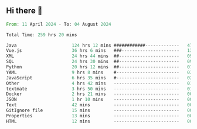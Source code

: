 ## Hi there 👋
<!--START_SECTION:waka-->

```rust
From: 11 April 2024 - To: 04 August 2024

Total Time: 259 hrs 20 mins

Java                     124 hrs 12 mins ############-------------   47.89 %
Vue.js                   36 hrs 6 mins   ###----------------------   13.92 %
XML                      24 hrs 44 mins  ##-----------------------   09.54 %
SQL                      24 hrs 30 mins  ##-----------------------   09.45 %
Python                   20 hrs 12 mins  ##-----------------------   07.79 %
YAML                     9 hrs 8 mins    #------------------------   03.52 %
JavaScript               6 hrs 35 mins   #------------------------   02.54 %
Other                    4 hrs 42 mins   -------------------------   01.82 %
textmate                 3 hrs 50 mins   -------------------------   01.48 %
Docker                   2 hrs 21 mins   -------------------------   00.91 %
JSON                     1 hr 10 mins    -------------------------   00.45 %
Text                     42 mins         -------------------------   00.27 %
GitIgnore file           15 mins         -------------------------   00.10 %
Properties               13 mins         -------------------------   00.09 %
HTML                     12 mins         -------------------------   00.08 %
```

<!--END_SECTION:waka-->
<!--
**lianggeshanhetao/lianggeshanhetao** is a ✨ _special_ ✨ repository because its `README.md` (this file) appears on your GitHub profile.

Here are some ideas to get you started:

- 🔭 I’m currently working on ...
- 🌱 I’m currently learning ...
- 👯 I’m looking to collaborate on ...
- 🤔 I’m looking for help with ...
- 💬 Ask me about ...
- 📫 How to reach me: ...
- 😄 Pronouns: ...
- ⚡ Fun fact: ...
-->

